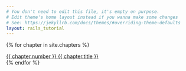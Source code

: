 ```yaml
---
# You don't need to edit this file, it's empty on purpose.
# Edit theme's home layout instead if you wanna make some changes
# See: https://jekyllrb.com/docs/themes/#overriding-theme-defaults
layout: rails_tutorial
---
```


{% for chapter in site.chapters %}
  <div class="chapter">
    <a href="{{ site.baseurl }}{{chapter.url}}" target="_self">
      {{ chapter.number }} {{ chapter.title }}
    </a>
  </div>
{% endfor %}
